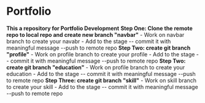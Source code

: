 # Portfolio
**This a repository for Portfolio Development**
**Step One: Clone the remote repo to local repo and create new branch "navbar"**
    - Work on navbar branch to create your navabr
    - Add to the stage
    -- commit it with meaningful message
    --push to remote repo
 **Step Two: create git branch "profile"**
     - Work on profile branch to create your profile
    - Add to the stage
    -- commit it with meaningful message
    --push to remote repo
  **Step Two: create git branch "education"**
     - Work on profile branch to create your education
    - Add to the stage
    -- commit it with meaningful message
    --push to remote repo
  **Step Three: create git branch "skill"**
     - Work on skill branch to create your skill
    - Add to the stage
    -- commit it with meaningful message
    --push to remote repo

